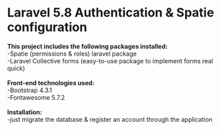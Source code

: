 # Laravel 5.8 Authentication & Spatie configuration
<strong>This project includes the following packages installed:</strong><br>
-Spatie (permissions & roles) laravel package<br>
-Laravel Collective forms (easy-to-use package to implement forms real quick)<br><br>
<strong>Front-end technologies used:</strong><br>
-Bootstrap 4.3.1<br>
-Fontawesome 5.7.2<br><br>
<strong>Installation:</strong><br>
-just migrate the database & register an account through the application
